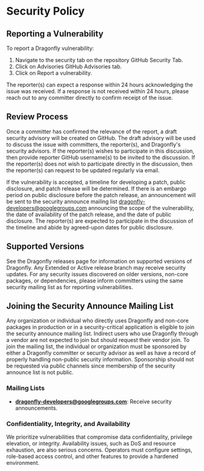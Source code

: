 # Security Policy

## Reporting a Vulnerability

To report a Dragonfly vulnerability:

1. Navigate to the security tab on the repository GitHub Security Tab.
2. Click on Advisories GitHub Advisories tab.
3. Click on Report a vulnerability.

The reporter(s) can expect a response within 24 hours acknowledging the issue was received.
If a response is not received within 24 hours, please reach out to any committer directly to confirm receipt of the issue.

## Review Process

Once a committer has confirmed the relevance of the report, a draft security advisory will be created on GitHub.
The draft advisory will be used to discuss the issue with committers, the reporter(s), and Dragonfly's security advisors.
If the reporter(s) wishes to participate in this discussion, then provide reporter GitHub username(s) to be invited
to the discussion. If the reporter(s) does not wish to participate directly in the discussion,
then the reporter(s) can request to be updated regularly via email.

If the vulnerability is accepted, a timeline for developing a patch, public disclosure, and patch release will be
determined. If there is an embargo period on public disclosure before the patch release,
an announcement will be sent to the security announce mailing list <dragonfly-developers@googlegroups.com> announcing
the scope of the vulnerability, the date of availability of the patch release, and the date of public disclosure.
The reporter(s) are expected to participate in the discussion of the timeline and abide by agreed-upon dates for public disclosure.

## Supported Versions

See the Dragonfly releases page for information on supported versions of Dragonfly.
Any Extended or Active release branch may receive security updates. For any security issues discovered
on older versions, non-core packages, or dependencies, please inform committers using
the same security mailing list as for reporting vulnerabilities.

## Joining the Security Announce Mailing List

Any organization or individual who directly uses Dragonfly and non-core packages in production or in a
security-critical application is eligible to join the security announce mailing list. Indirect users
who use Dragonfly through a vendor are not expected to join but should request their vendor join.
To join the mailing list, the individual or organization must be sponsored by either a Dragonfly committer or
security advisor as well as have a record of properly handling non-public security information.
Sponsorship should not be requested via public channels since membership of the security announce list is not public.

### Mailing Lists

- **dragonfly-developers@googlegroups.com**: Receive security announcements.

### Confidentiality, Integrity, and Availability

We prioritize vulnerabilities that compromise data confidentiality, privilege elevation, or integrity.
Availability issues, such as DoS and resource exhaustion, are also serious concerns.
Operators must configure settings, role-based access control, and other features to provide a hardened environment.
